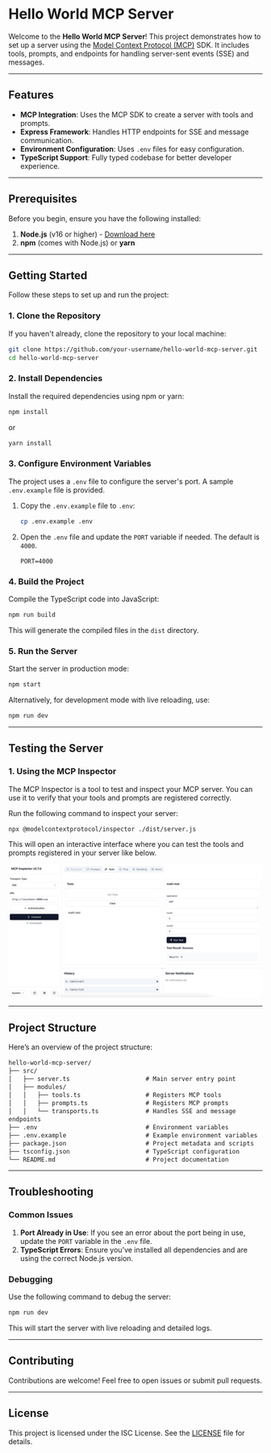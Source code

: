 # Hello World MCP Server

Welcome to the **Hello World MCP Server**! This project demonstrates how to set up a server using the [Model Context Protocol (MCP)](https://github.com/modelcontextprotocol/sdk) SDK. It includes tools, prompts, and endpoints for handling server-sent events (SSE) and messages.

---

## Features

- **MCP Integration**: Uses the MCP SDK to create a server with tools and prompts.
- **Express Framework**: Handles HTTP endpoints for SSE and message communication.
- **Environment Configuration**: Uses `.env` files for easy configuration.
- **TypeScript Support**: Fully typed codebase for better developer experience.

---

## Prerequisites

Before you begin, ensure you have the following installed:

1. **Node.js** (v16 or higher) - [Download here](https://nodejs.org/)
2. **npm** (comes with Node.js) or **yarn**

---

## Getting Started

Follow these steps to set up and run the project:

### 1. Clone the Repository

If you haven't already, clone the repository to your local machine:

```bash
git clone https://github.com/your-username/hello-world-mcp-server.git
cd hello-world-mcp-server
```

### 2. Install Dependencies

Install the required dependencies using npm or yarn:

```bash
npm install
```

or

```bash
yarn install
```

### 3. Configure Environment Variables

The project uses a `.env` file to configure the server's port. A sample `.env.example` file is provided.

1. Copy the `.env.example` file to `.env`:

   ```bash
   cp .env.example .env
   ```

2. Open the `.env` file and update the `PORT` variable if needed. The default is `4000`.

   ```env
   PORT=4000
   ```

### 4. Build the Project

Compile the TypeScript code into JavaScript:

```bash
npm run build
```

This will generate the compiled files in the `dist` directory.

### 5. Run the Server

Start the server in production mode:

```bash
npm start
```

Alternatively, for development mode with live reloading, use:

```bash
npm run dev
```

---

## Testing the Server

### 1. Using the MCP Inspector

The MCP Inspector is a tool to test and inspect your MCP server. You can use it to verify that your tools and prompts are registered correctly.

Run the following command to inspect your server:

```bash
npx @modelcontextprotocol/inspector ./dist/server.js
```

This will open an interactive interface where you can test the tools and prompts registered in your server like below.

![Hello World MCP Server](./assets/MCP_Inspector.png "Hello World MCP Server")

---

## Project Structure

Here’s an overview of the project structure:

```
hello-world-mcp-server/
├── src/
│   ├── server.ts                     # Main server entry point
│   ├── modules/
│   │   ├── tools.ts                  # Registers MCP tools
│   │   ├── prompts.ts                # Registers MCP prompts
│   │   └── transports.ts             # Handles SSE and message endpoints
├── .env                              # Environment variables
├── .env.example                      # Example environment variables
├── package.json                      # Project metadata and scripts
├── tsconfig.json                     # TypeScript configuration
└── README.md                         # Project documentation
```

---

## Troubleshooting

### Common Issues

1. **Port Already in Use**: If you see an error about the port being in use, update the `PORT` variable in the `.env` file.
2. **TypeScript Errors**: Ensure you’ve installed all dependencies and are using the correct Node.js version.

### Debugging

Use the following command to debug the server:

```bash
npm run dev
```

This will start the server with live reloading and detailed logs.

---

## Contributing

Contributions are welcome! Feel free to open issues or submit pull requests.

---

## License

This project is licensed under the ISC License. See the [LICENSE](LICENSE) file for details.
